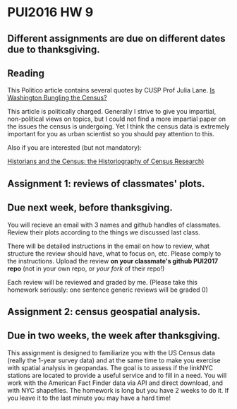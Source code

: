 # PUI2016 HW 9

## Different assignments are due on different dates due to thanksgiving. 

## Reading

This Politico article contains several quotes by CUSP Prof Julia Lane. 
[Is Washington Bungling the Census?](https://www.politico.com/agenda/story/2017/10/11/federal-data-collection-in-crisis-000537)

This article is politically charged. Generally I strive to give you impartial, non-political views on topics, but I could not find a more impartial paper on the issues the census is undergoing. Yet I think the census data is extremely important for you as urban scientist so you should pay attention to this.

Also if you are interested (but not mandatory):

[Historians and the Census: the Historiography of
Census Research)](http://ir.uiowa.edu/cgi/viewcontent.cgi?article=9478&context=annals-of-iowa)



## Assignment 1: reviews of classmates' plots. 
## Due next week, before thanksgiving.

You will recieve an email with 3 names and github handles of classmates. Review their plots according to the things we discussed last class. 

There will be detailed instructions in the email on how to review, what structure the review should have, what to focus on, etc. Please comply to the instructions. 
Upload the review **on your classmate's github PUI2017 repo** (not in your own repo, or _your fork_ of their repo!)

Each review will be reviewed and graded by me. (Please take this homework seriously: one sentence generic reviews will be graded 0)

## Assignment 2: census geospatial analysis. 
## Due in two weeks, the week after thanksgiving. 

This assignment is designed to familiarize you with the US Census data (really the 1-year survey data) and at the same time to make you exercise with spatial analysis in geopandas.
The goal is to assess if the linkNYC stations are located to provide a useful service and to fill in a need. You will work with the American Fact Finder data via API and direct download, and with NYC shapefiles.
The homework is long but you have 2 weeks to do it. If you leave it to the last minute you may have a hard time!

